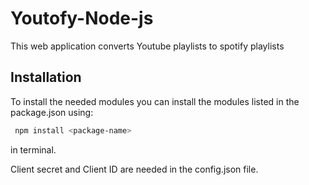 # Youtofy-Node-js

This web application converts Youtube playlists to spotify playlists

## Installation

To install the needed modules you can install the modules listed in the package.json using:

```bash
 npm install <package-name> 
```
in terminal.

Client secret and Client ID are needed in the config.json file.

